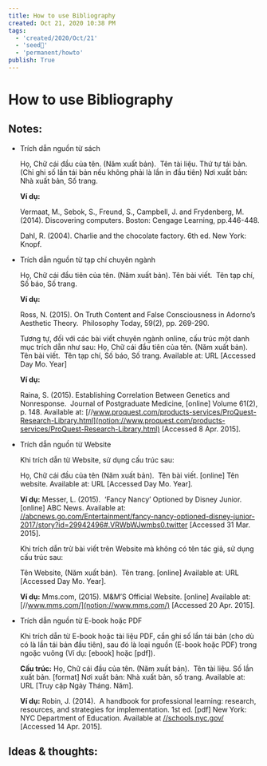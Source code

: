 ```yaml
---
title: How to use Bibliography
created: Oct 21, 2020 10:38 PM
tags:
  - 'created/2020/Oct/21'
  - 'seed🥜'
  - 'permanent/howto'
publish: True
---
```

# How to use Bibliography

## Notes:
- Trích dẫn nguồn từ sách

    Họ, Chữ cái đầu của tên. (Năm xuất bản).  Tên tài liệu. Thứ tự tái bản. (Chỉ ghi số lần tái bản nếu không phải là lần in đầu tiên) Nơi xuất bản: Nhà xuất bản, Số trang.

    **Ví dụ:**

    Vermaat, M., Sebok, S., Freund, S., Campbell, J. and Frydenberg, M. (2014). Discovering computers. Boston: Cengage Learning, pp.446-448.

    Dahl, R. (2004). Charlie and the chocolate factory. 6th ed. New York: Knopf.

- Trích dẫn nguồn từ tạp chí chuyên ngành

    Họ, Chữ cái đầu tiên của tên. (Năm xuất bản). Tên bài viết.  Tên tạp chí, Số báo, Số trang.

    **Ví dụ:**

    Ross, N. (2015). On Truth Content and False Consciousness in Adorno’s Aesthetic Theory.  Philosophy Today, 59(2), pp. 269-290.

    Tương tự, đối với các bài viết chuyên ngành online, cấu trúc một danh mục trích dẫn như sau: Họ, Chữ cái đầu tiên của tên. (Năm xuất bản). Tên bài viết.  Tên tạp chí, Số báo, Số trang. Available at: URL [Accessed Day Mo. Year]

    **Ví dụ:**

    Raina, S. (2015). Establishing Correlation Between Genetics and Nonresponse.  Journal of Postgraduate Medicine, [online] Volume 61(2), p. 148. Available at: [//www.proquest.com/products-services/ProQuest-Research-Library.html](notion://www.proquest.com/products-services/ProQuest-Research-Library.html) [Accessed 8 Apr. 2015].

- Trích dẫn nguồn từ Website

    Khi trích dẫn từ Website, sử dụng cấu trúc sau:

    Họ, Chữ cái đầu của tên (Năm xuất bản).  Tên bài viết. [online] Tên website. Available at: URL [Accessed Day Mo. Year].

    **Ví dụ:** Messer, L. (2015).  ‘Fancy Nancy’ Optioned by Disney Junior. [online] ABC News. Available at: [//abcnews.go.com/Entertainment/fancy-nancy-optioned-disney-junior-2017/story?id=29942496#.VRWbWJwmbs0.twitter](notion://abcnews.go.com/Entertainment/fancy-nancy-optioned-disney-junior-2017/story?id=29942496#.VRWbWJwmbs0.twitter) [Accessed 31 Mar. 2015].

    Khi trích dẫn trừ bài viết trên Website mà không có tên tác giả, sử dụng cấu trúc sau:

    Tên Website, (Năm xuất bản).  Tên trang. [online] Available at: URL [Accessed Day Mo. Year].

    **Ví dụ:** Mms.com, (2015). M&M’S Official Website. [online] Available at: [//www.mms.com/](notion://www.mms.com/) [Accessed 20 Apr. 2015].

- Trích dẫn nguồn từ E-book hoặc PDF

    Khi trích dẫn từ E-book hoặc tài liệu PDF, cần ghi số lần tái bản (cho dù có là lần tái bản đầu tiên), sau đó là loại nguồn (E-book hoặc PDF) trong ngoặc vuông (Ví dụ: [ebook] hoặc [pdf]).

    **Cấu trúc:** Họ, Chữ cái đầu của tên. (Năm xuất bản).  Tên tài liệu. Số lần xuất bản. [format] Nơi xuất bản: Nhà xuất bản, số trang. Available at: URL [Truy cập Ngày Tháng. Năm].

    **Ví dụ:** Robin, J. (2014).  A handbook for professional learning: research, resources, and strategies for implementation. 1st ed. [pdf] New York: NYC Department of Education. Available at [//schools.nyc.gov/](notion://schools.nyc.gov/) [Accessed 14 Apr. 2015].

## Ideas & thoughts:
